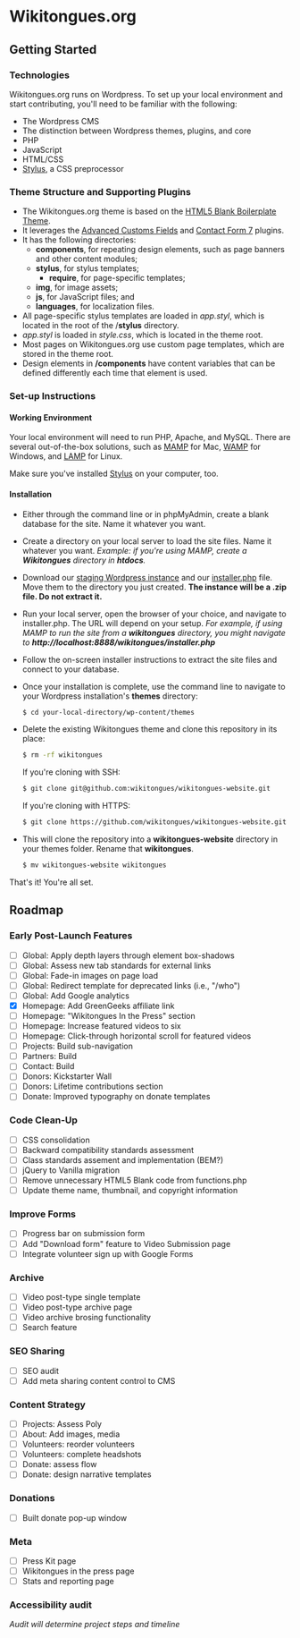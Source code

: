 # Wikitongues.org

## Getting Started

### Technologies

Wikitongues.org runs on Wordpress. To set up your local environment and start contributing, you'll need to be familiar with the following:

* The Wordpress CMS
* The distinction between Wordpress themes, plugins, and core 
* PHP
* JavaScript
* HTML/CSS
* [Stylus](http://stylus-lang.com/), a CSS preprocessor

### Theme Structure and Supporting Plugins

* The Wikitongues.org theme is based on the [HTML5 Blank Boilerplate Theme](http://html5blank.com/). 
* It leverages the [Advanced Customs Fields](https://www.advancedcustomfields.com/) and [Contact Form 7](https://wordpress.org/plugins/contact-form-7/) plugins.
* It has the following directories:
	* **components**, for repeating design elements, such as page banners and other content modules;  
	* **stylus**, for stylus templates;
		* **require**, for page-specific templates;
	* **img**, for image assets;
	* **js**, for JavaScript files; and
	* **languages**, for localization files.
* All page-specific stylus templates are loaded in *app.styl*, which is located in the root of the /**stylus** directory.
* *app.styl* is loaded in *style.css*, which is located in the theme root.
* Most pages on Wikitongues.org use custom page templates, which are stored in the theme root.
* Design elements in **/components** have content variables that can be defined differently each time that element is used.

### Set-up Instructions

#### Working Environment

Your local environment will need to run PHP, Apache, and MySQL. There are several out-of-the-box solutions, such as [MAMP](https://www.mamp.info/en/) for Mac, [WAMP](http://www.wampserver.com/en/) for Windows, and [LAMP](http://www.ampps.com/LAMP) for Linux. 

Make sure you've installed [Stylus](http://stylus-lang.com/) on your computer, too.

#### Installation

* Either through the command line or in phpMyAdmin, create a blank database for the site. Name it whatever you want.
* Create a directory on your local server to load the site files. Name it whatever you want. *Example: if you're using MAMP, create a **Wikitongues** directory in **htdocs**.*
* Download our [staging Wordpress instance](https://www.dropbox.com/s/ga8a4e3dpflb5ee/20190117_wikitonguesorg_3a6523231de2ae8c5964_20190202213241_archive.zip?dl=0) and our [installer.php](https://www.dropbox.com/s/epcm39benyhhdeq/installer.php?dl=0) file. Move them to the directory you just created. **The instance will be a .zip file. Do not extract it.** 
* Run your local server, open the browser of your choice, and navigate to installer.php. The URL will depend on your setup. *For example, if using MAMP to run the site from a **wikitongues** directory, you might navigate to **http://localhost:8888/wikitongues/installer.php***
* Follow the on-screen installer instructions to extract the site files and connect to your database.
* Once your installation is complete, use the command line to navigate to your Wordpress installation's **themes** directory:

	```bash
	$ cd your-local-directory/wp-content/themes
	```
* Delete the existing Wikitongues theme and clone this repository in its place:

	```bash
	$ rm -rf wikitongues
	```

	If you're cloning with SSH:
	```bash
	$ git clone git@github.com:wikitongues/wikitongues-website.git
	```

	If you're cloning with HTTPS:
	```bash
	$ git clone https://github.com/wikitongues/wikitongues-website.git
	```
* This will clone the repository into a **wikitongues-website** directory in your themes folder. Rename that **wikitongues**.
	
	```bash
	$ mv wikitongues-website wikitongues
	```

That's it! You're all set.

## Roadmap

### Early Post-Launch Features

- [ ] Global: Apply depth layers through element box-shadows
- [ ] Global: Assess new tab standards for external links
- [ ] Global: Fade-in images on page load
- [ ] Global: Redirect template for deprecated links (i.e., "/who")
- [ ] Global: Add Google analytics
- [x] Homepage: Add GreenGeeks affiliate link
- [ ] Homepage: "Wikitongues In the Press" section
- [ ] Homepage: Increase featured videos to six
- [ ] Homepage: Click-through horizontal scroll for featured videos
- [ ] Projects: Build sub-navigation
- [ ] Partners: Build
- [ ] Contact: Build
- [ ] Donors: Kickstarter Wall
- [ ] Donors: Lifetime contributions section
- [ ] Donate: Improved typography on donate templates

### Code Clean-Up

- [ ] CSS consolidation
- [ ] Backward compatibility standards assessment
- [ ] Class standards assement and implementation (BEM?)
- [ ] jQuery to Vanilla migration
- [ ] Remove unnecessary HTML5 Blank code from functions.php
- [ ] Update theme name, thumbnail, and copyright information

### Improve Forms

- [ ] Progress bar on submission form
- [ ] Add "Download form" feature to Video Submission page
- [ ] Integrate volunteer sign up with Google Forms

### Archive

- [ ] Video post-type single template
- [ ] Video post-type archive page
- [ ] Video archive brosing functionality
- [ ] Search feature

### SEO Sharing

- [ ] SEO audit
- [ ] Add meta sharing content control to CMS

### Content Strategy

- [ ] Projects: Assess Poly
- [ ] About: Add images, media
- [ ] Volunteers: reorder volunteers
- [ ] Volunteers: complete headshots
- [ ] Donate: assess flow
- [ ] Donate: design narrative templates

### Donations

- [ ] Built donate pop-up window

### Meta

- [ ] Press Kit page
- [ ] Wikitongues in the press page
- [ ] Stats and reporting page

### Accessibility audit

*Audit will determine project steps and timeline*